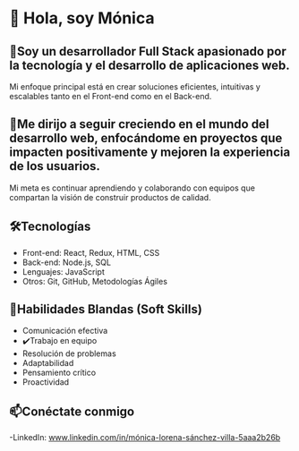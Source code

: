  # 👋 Hola, soy Mónica

 ## 🎯Soy un desarrollador Full Stack apasionado por la tecnología y el desarrollo de aplicaciones web. 
  Mi enfoque principal está en crear soluciones eficientes, intuitivas y escalables tanto en el Front-end como en el Back-end.

 ## 🚀Me dirijo a seguir creciendo en el mundo del desarrollo web, enfocándome en proyectos que impacten positivamente y mejoren la experiencia de los usuarios.
 Mi meta es continuar aprendiendo y colaborando con equipos que compartan la visión de construir productos de calidad.

 ## 🛠️Tecnologías 
- Front-end: React, Redux, HTML, CSS
- Back-end: Node.js, SQL
- Lenguajes: JavaScript
- Otros: Git, GitHub, Metodologías Ágiles

 ## 🌟Habilidades Blandas (Soft Skills)
- Comunicación efectiva
-  ✔️Trabajo en equipo
- Resolución de problemas
- Adaptabilidad
- Pensamiento crítico
- Proactividad

 ## 📫Conéctate conmigo
-LinkedIn: www.linkedin.com/in/mónica-lorena-sánchez-villa-5aaa2b26b
